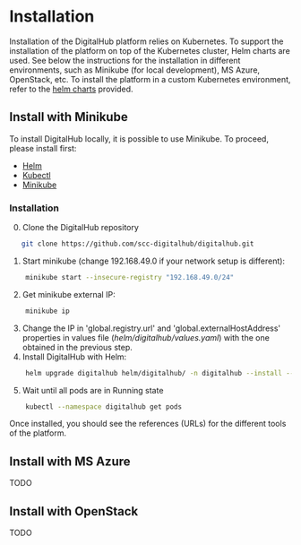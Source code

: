 # Installation

Installation of the DigitalHub platform relies on Kubernetes. To support the installation of the platform
on top of the Kubernetes cluster, Helm charts are used. See below the instructions for the installation
in different environments, such as Minikube (for local development), MS Azure, OpenStack, etc. To install
the platform in a custom Kubernetes environment, refer to the [helm charts](https://github.com/scc-digitalhub/digitalhub/tree/main/helm/digitalhub) provided.

## Install with Minikube
To install DigitalHub locally, it is possible to use Minikube. To proceed, please install first:

- [Helm](https://helm.sh/docs/intro/install/)
- [Kubectl](https://kubernetes.io/docs/tasks/tools/)
- [Minikube](https://minikube.sigs.k8s.io/docs/)

### Installation

0. Clone the DigitalHub repository
```sh
   git clone https://github.com/scc-digitalhub/digitalhub.git
```

1. Start minikube (change 192.168.49.0 if your network setup is different):
```sh
    minikube start --insecure-registry "192.168.49.0/24"
```
2. Get minikube external IP:
```sh
    minikube ip
```
3. Change the IP in  'global.registry.url' and 'global.externalHostAddress' properties in values file (*helm/digitalhub/values.yaml*) with the one obtained in the previous step.
4. Install DigitalHub with Helm:
```sh
    helm upgrade digitalhub helm/digitalhub/ -n digitalhub --install --create-namespace --timeout 15m0s
```
5. Wait until all pods are in Running state
```sh
    kubectl --namespace digitalhub get pods
```

Once installed, you should see the references (URLs) for the different tools of the platform.

## Install with MS Azure
TODO

## Install with OpenStack
TODO
